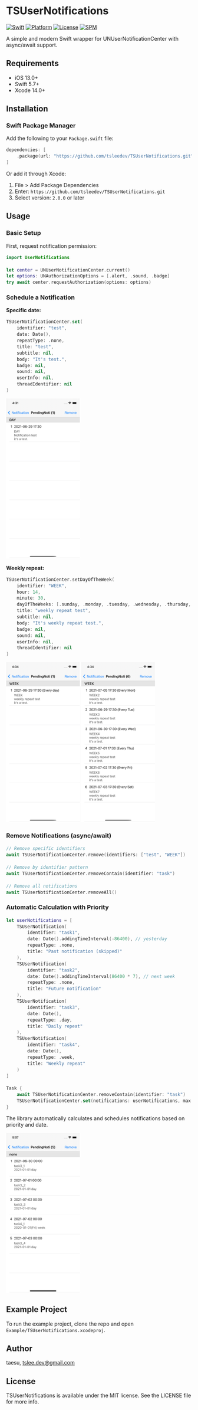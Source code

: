 # TSUserNotifications

[![Swift](https://img.shields.io/badge/Swift-5.7-orange.svg)](https://swift.org)
[![Platform](https://img.shields.io/badge/platform-iOS%2013%2B-lightgrey.svg)](https://developer.apple.com/ios/)
[![License](https://img.shields.io/badge/license-MIT-blue.svg)](https://github.com/tsleedev/TSUserNotifications/blob/master/LICENSE)
[![SPM](https://img.shields.io/badge/SPM-compatible-brightgreen.svg)](https://swift.org/package-manager/)

A simple and modern Swift wrapper for UNUserNotificationCenter with async/await support.

## Requirements

- iOS 13.0+
- Swift 5.7+
- Xcode 14.0+

## Installation

### Swift Package Manager

Add the following to your `Package.swift` file:

```swift
dependencies: [
    .package(url: "https://github.com/tsleedev/TSUserNotifications.git", from: "2.0.0")
]
```

Or add it through Xcode:
1. File > Add Package Dependencies
2. Enter: `https://github.com/tsleedev/TSUserNotifications.git`
3. Select version: `2.0.0` or later


## Usage

### Basic Setup

First, request notification permission:

```swift
import UserNotifications

let center = UNUserNotificationCenter.current()
let options: UNAuthorizationOptions = [.alert, .sound, .badge]
try await center.requestAuthorization(options: options)
```

### Schedule a Notification

**Specific date:**
```swift
TSUserNotificationCenter.set(
    identifier: "test",
    date: Date(),
    repeatType: .none,
    title: "test",
    subtitle: nil,
    body: "It's test.",
    badge: nil,
    sound: nil,
    userInfo: nil,
    threadIdentifier: nil
)
```
<img src = "./Screen/screen_none.png" width="200px">

**Weekly repeat:**
```swift
TSUserNotificationCenter.setDayOfTheWeek(
    identifier: "WEEK",
    hour: 14,
    minute: 30,
    dayOfTheWeeks: [.sunday, .monday, .tuesday, .wednesday, .thursday, .friday, .saturday],
    title: "weekly repeat test",
    subtitle: nil,
    body: "It's weekly repeat test.",
    badge: nil,
    sound: nil,
    userInfo: nil,
    threadIdentifier: nil
)
```
<img src = "./Screen/screen_week1.png" width="200px"> <img src = "./Screen/screen_week2.png" width="200px">

### Remove Notifications (async/await)

```swift
// Remove specific identifiers
await TSUserNotificationCenter.remove(identifiers: ["test", "WEEK"])

// Remove by identifier pattern
await TSUserNotificationCenter.removeContain(identifier: "task")

// Remove all notifications
await TSUserNotificationCenter.removeAll()
```

### Automatic Calculation with Priority

```swift
let userNotifications = [
    TSUserNotification(
        identifier: "task1",
        date: Date().addingTimeInterval(-86400), // yesterday
        repeatType: .none,
        title: "Past notification (skipped)"
    ),
    TSUserNotification(
        identifier: "task2",
        date: Date().addingTimeInterval(86400 * 7), // next week
        repeatType: .none,
        title: "Future notification"
    ),
    TSUserNotification(
        identifier: "task3",
        date: Date(),
        repeatType: .day,
        title: "Daily repeat"
    ),
    TSUserNotification(
        identifier: "task4",
        date: Date(),
        repeatType: .week,
        title: "Weekly repeat"
    )
]

Task {
    await TSUserNotificationCenter.removeContain(identifier: "task")
    TSUserNotificationCenter.set(notifications: userNotifications, max: 10)
}
```

The library automatically calculates and schedules notifications based on priority and date.

<img src = "./Screen/screen_priority.png" width="200px">

## Example Project

To run the example project, clone the repo and open `Example/TSUserNotifications.xcodeproj`.

## Author

taesu, tslee.dev@gmail.com

## License

TSUserNotifications is available under the MIT license. See the LICENSE file for more info.
